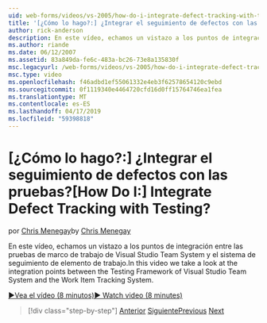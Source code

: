 ```yaml
---
uid: web-forms/videos/vs-2005/how-do-i-integrate-defect-tracking-with-testing
title: '[¿Cómo lo hago?:] ¿Integrar el seguimiento de defectos con las pruebas? | Microsoft Docs'
author: rick-anderson
description: En este vídeo, echamos un vistazo a los puntos de integración entre las pruebas de marco de trabajo de Visual Studio Team System y el sistema de seguimiento de elemento de trabajo.
ms.author: riande
ms.date: 06/12/2007
ms.assetid: 83a849da-fe6c-483a-bc26-73e8a135830f
msc.legacyurl: /web-forms/videos/vs-2005/how-do-i-integrate-defect-tracking-with-testing
msc.type: video
ms.openlocfilehash: f46adbd1ef55061332e4eb3f62578654120c9ebd
ms.sourcegitcommit: 0f1119340e4464720cfd16d0ff15764746ea1fea
ms.translationtype: MT
ms.contentlocale: es-ES
ms.lasthandoff: 04/17/2019
ms.locfileid: "59398818"
---
```

# <a name="how-do-i-integrate-defect-tracking-with-testing"></a><span data-ttu-id="d2a78-104">[¿Cómo lo hago?:] ¿Integrar el seguimiento de defectos con las pruebas?</span><span class="sxs-lookup"><span data-stu-id="d2a78-104">[How Do I:] Integrate Defect Tracking with Testing?</span></span>

<span data-ttu-id="d2a78-105">por [Chris Menegay](https://twitter.com/CMenegay)</span><span class="sxs-lookup"><span data-stu-id="d2a78-105">by [Chris Menegay](https://twitter.com/CMenegay)</span></span>

<span data-ttu-id="d2a78-106">En este vídeo, echamos un vistazo a los puntos de integración entre las pruebas de marco de trabajo de Visual Studio Team System y el sistema de seguimiento de elemento de trabajo.</span><span class="sxs-lookup"><span data-stu-id="d2a78-106">In this video we take a look at the integration points between the Testing Framework of Visual Studio Team System and the Work Item Tracking System.</span></span>

[<span data-ttu-id="d2a78-107">&#9654;Vea el vídeo (8 minutos)</span><span class="sxs-lookup"><span data-stu-id="d2a78-107">&#9654; Watch video (8 minutes)</span></span>](https://channel9.msdn.com/Blogs/ASP-NET-Site-Videos/how-do-i-integrate-defect-tracking-with-testing)

> [!div class="step-by-step"]
> <span data-ttu-id="d2a78-108">[Anterior](the-effects-of-viewstate.md)
> [Siguiente](how-do-i-create-my-own-bug-work-item.md)</span><span class="sxs-lookup"><span data-stu-id="d2a78-108">[Previous](the-effects-of-viewstate.md)
[Next](how-do-i-create-my-own-bug-work-item.md)</span></span>
